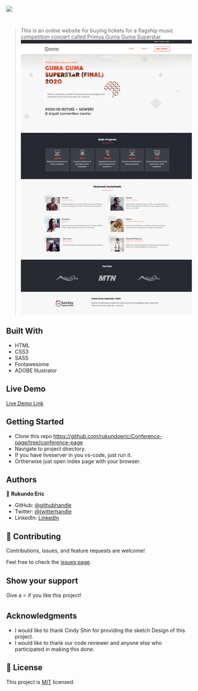 ![](https://img.shields.io/badge/Microverse-blueviolet)

#

> This is an online website for buying tickets for a flagship music competition concert called Primus Guma Guma Superstar.
> ![screenshot](assets/img/screenshot.png)

## Built With

- HTML
- CSS3
- SASS
- Fontawesome
- ADOBE Illustrator

## Live Demo

[Live Demo Link](https://rukundoeric.github.io/Conference-page/)

## Getting Started

- Clone this repo https://github.com/rukundoeric/Conference-page/tree/conference-page
- Navigate to project directory.
- If you have liveserver in you vs-code, just run it.
- Ortherwise just open index page with your browser.

## Authors

👤 **Rukundo Eric**

- GitHub: [@githubhandle](https://github.com/rukundoeric)
- Twitter: [@twitterhandle](https://twitter.com/rukundoeric005)
- LinkedIn: [LinkedIn](https://www.linkedin.com/in/rukundo-eric-000bba181/)


## 🤝 Contributing

Contributions, issues, and feature requests are welcome!

Feel free to check the [issues page](https://github.com/rukundoeric/Conference-page/issues).

## Show your support

Give a ⭐️ if you like this project!

## Acknowledgments

- I would like to thank Cindy Shin for providing the sketch Design of this project.
- I would like to thank our code reviewer and anyone else who participated in making this done.

## 📝 License

This project is [MIT](LICENCE.txt) licensed.
